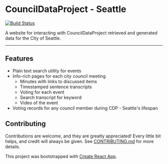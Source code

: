 # CouncilDataProject - Seattle

[![Build Status](https://github.com/CouncilDataProject/seattle/workflows/Build%20and%20Deploy/badge.svg)](https://github.com/CouncilDataProject/seattle/actions)

A website for interacting with CouncilDataProject retrieved and generated data for the City of Seattle.

---

## Features
* Plain text search utility for events
* Info-rich pages for each city council meeting
    * Minutes with links to discussed items
    * Timestamped sentence transcripts
    * Voting for each event
    * Search transcript for keyword
    * Video of the event
* Voting records for any council member during CDP - Seattle's lifespan

## Contributing
Contributions are welcome, and they are greatly appreciated! Every little bit
helps, and credit will always be given. See [CONTRIBUTING.md](CONTRIBUTING.md) for more details.

This project was bootstrapped with [Create React App](https://github.com/facebook/create-react-app).
